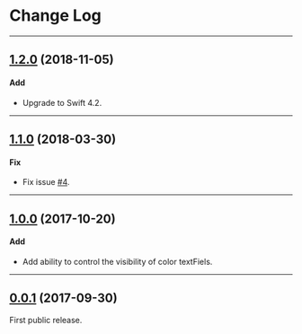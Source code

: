 # Change Log

-----

## [1.2.0](https://github.com/EFPrefix/EFColorPicker/releases/tag/1.2.0) (2018-11-05)

#### Add

* Upgrade to Swift 4.2.

---

## [1.1.0](https://github.com/EFPrefix/EFColorPicker/releases/tag/1.1.0) (2018-03-30)

#### Fix

* Fix issue [#4](https://github.com/EFPrefix/EFColorPicker/issues/4).

---

## [1.0.0](https://github.com/EFPrefix/EFColorPicker/releases/tag/1.0.0) (2017-10-20)

#### Add

* Add ability to control the visibility of color textFiels.

---

## [0.0.1](https://github.com/EFPrefix/EFColorPicker/releases/tag/0.0.1) (2017-09-30)

First public release.
